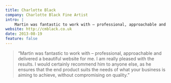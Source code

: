 ```yaml
---
title: Charlotte Black
company: Charlotte Black Fine Artist
intro: |
    Martin was fantastic to work with – professional, approachable and delivered a beautiful website.
website: http://cmblack.co.uk
date: 2013-08-19
feature: false
---
```


> “Martin was fantastic to work with – professional, approachable and delivered a beautiful website for me. I am really pleased with the results.  I would certainly recommend him to anyone else, as he ensures that the end product suits the needs of what your business is aiming to achieve, without compromising on quality.”

